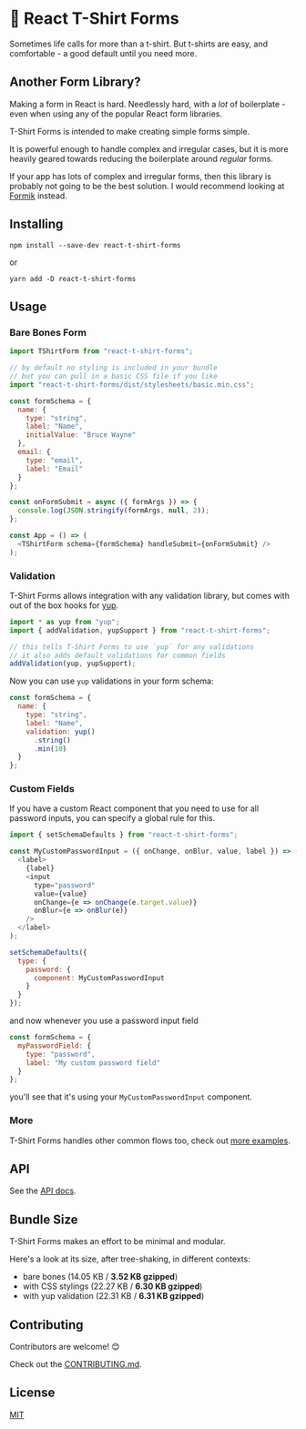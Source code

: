 # 👕 React T-Shirt Forms

Sometimes life calls for more than a t-shirt. But t-shirts are easy, and comfortable - a good default until you need more.

## Another Form Library?

Making a form in React is hard. Needlessly hard, with a _lot_ of boilerplate - even when using any of the popular React form libraries.

T-Shirt Forms is intended to make creating simple forms simple.

It is powerful enough to handle complex and irregular cases, but it is more heavily geared towards reducing the boilerplate around _regular_ forms.

If your app has lots of complex and irregular forms, then this library is probably not going to be the best solution. I would recommend looking at [Formik](https://github.com/jaredpalmer/formik) instead.

## Installing

```
npm install --save-dev react-t-shirt-forms
```

or

```
yarn add -D react-t-shirt-forms
```

## Usage

### Bare Bones Form

```javascript
import TShirtForm from "react-t-shirt-forms";

// by default no styling is included in your bundle
// but you can pull in a basic CSS file if you like
import "react-t-shirt-forms/dist/stylesheets/basic.min.css";

const formSchema = {
  name: {
    type: "string",
    label: "Name",
    initialValue: "Bruce Wayne"
  },
  email: {
    type: "email",
    label: "Email"
  }
};

const onFormSubmit = async ({ formArgs }) => {
  console.log(JSON.stringify(formArgs, null, 2));
};

const App = () => (
  <TShirtForm schema={formSchema} handleSubmit={onFormSubmit} />
);
```

### Validation

T-Shirt Forms allows integration with any validation library, but comes with out of the box hooks for [yup](https://github.com/jquense/yup).

```javascript
import * as yup from "yup";
import { addValidation, yupSupport } from "react-t-shirt-forms";

// this tells T-Shirt Forms to use `yup` for any validations
// it also adds default validations for common fields
addValidation(yup, yupSupport);
```

Now you can use `yup` validations in your form schema:

```javascript
const formSchema = {
  name: {
    type: "string",
    label: "Name",
    validation: yup()
      .string()
      .min(10)
  }
};
```

### Custom Fields

If you have a custom React component that you need to use for all password inputs, you can specify a global rule for this.

```javascript
import { setSchemaDefaults } from "react-t-shirt-forms";

const MyCustomPasswordInput = ({ onChange, onBlur, value, label }) => (
  <label>
    {label}
    <input
      type="password"
      value={value}
      onChange={e => onChange(e.target.value)}
      onBlur={e => onBlur(e)}
    />
  </label>
);

setSchemaDefaults({
  type: {
    password: {
      component: MyCustomPasswordInput
    }
  }
});
```

and now whenever you use a password input field

```javascript
const formSchema = {
  myPasswordField: {
    type: "password",
    label: "My custom password field"
  }
};
```

you'll see that it's using your `MyCustomPasswordInput` component.

### More

T-Shirt Forms handles other common flows too, check out [more examples](./examples).

## API

See the [API docs](./api).

## Bundle Size

T-Shirt Forms makes an effort to be minimal and modular.

Here's a look at its size, after tree-shaking, in different contexts:

- bare bones (14.05 KB / **3.52 KB gzipped**)
- with CSS stylings (22.27 KB / **6.30 KB gzipped**)
- with yup validation (22.31 KB / **6.31 KB gzipped**)

## Contributing

Contributors are welcome! 😊

Check out the [CONTRIBUTING.md](./CONTRIBUTING.md).

## License

[MIT](./LICENSE)
